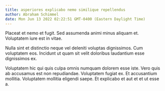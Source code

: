 ```yaml
---
title: asperiores explicabo nemo similique repellendus
author: Abraham Schimmel
date: Mon Jun 13 2022 02:22:51 GMT-0400 (Eastern Daylight Time)
---
```

Placeat et nemo et fugit. Sed assumenda animi minus aliquam et. Voluptatem iure est in vitae.

 Nulla sint et distinctio neque vel deleniti voluptas dignissimos. Cum voluptatem eos. Incidunt ut quam sit velit doloribus laudantium esse dignissimos ex.

 Voluptatem hic qui quis culpa omnis numquam dolorem esse iste. Vero quis ab accusamus est non repudiandae. Voluptatem fugiat ex. Et accusantium mollitia. Voluptatem mollitia eligendi saepe. Et explicabo et aut et et ut esse a.